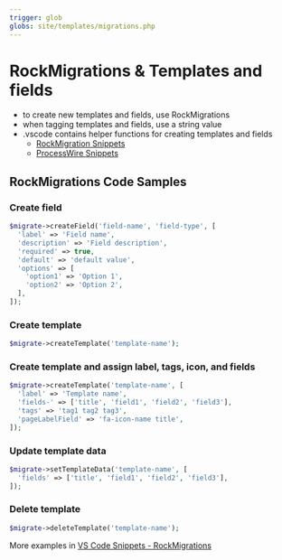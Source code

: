 ```yaml
---
trigger: glob
globs: site/templates/migrations.php
---
```


# RockMigrations & Templates and fields

- to create new templates and fields, use RockMigrations
- when tagging templates and fields, use a string value
- .vscode contains helper functions for creating templates and fields
  - [RockMigration Snippets](../.vscode/RockMigrations.code-snippets)
  - [ProcessWire Snippets](../.vscode/ProcessWire.code-snippets)

## RockMigrations Code Samples

### Create field

```php
$migrate->createField('field-name', 'field-type', [
  'label' => 'Field name',
  'description' => 'Field description',
  'required' => true,
  'default' => 'default value',
  'options' => [
    'option1' => 'Option 1',
    'option2' => 'Option 2',
  ],
]);
```

### Create template

```php
$migrate->createTemplate('template-name');
```
### Create template and assign label, tags, icon, and fields

```php
$migrate->createTemplate('template-name', [
  'label' => 'Template name',
  'fields-' => ['title', 'field1', 'field2', 'field3'],
  'tags' => 'tag1 tag2 tag3',
  'pageLabelField' => 'fa-icon-name title',
]);
```

### Update template data

```php
$migrate->setTemplateData('template-name', [
  'fields' => ['title', 'field1', 'field2', 'field3'],
]);
```

### Delete template

```php
$migrate->deleteTemplate('template-name');
```


More examples in [VS Code Snippets - RockMigrations](/.vscode/RockMigrations.code-snippets)
